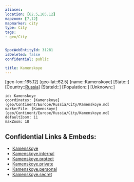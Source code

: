 ```yaml
---
aliases: 
location: [62.5,165.12]
mapzoom: [7,12] 
mapmarker: city 
type: City
tags:
- geo/City


SpocWebEntityId: 31281
isDeleted: false
confidential: public

title: Kamenskoye
---
```

[geo-lon::165.12]
[geo-lat::62.5]
[name::Kamenskoye]
[State::]
[Country::[Russia](geo/Continent/Europe/Russia.md)]
[StateId::]
[Population::]
[Unknown::]


```leaflet
id: Kamenskoye
coordinates: [Kamenskoye](geo/Continent/Europe/Russia/City/Kamenskoye.md)
markerFile: [Kamenskoye](geo/Continent/Europe/Russia/City/Kamenskoye.md)
defaultZoom: 11 
maxZoom: 18
```


## Confidential Links & Embeds: 
- [Kamenskoye](../../../../../../_public/geo/Continent/Europe/Russia/City/Kamenskoye.md) 
- [Kamenskoye.internal](../../../../../../_internal/geo/Continent/Europe/Russia/City/Kamenskoye.internal.md) 
- [Kamenskoye.protect](../../../../../../_protect/geo/Continent/Europe/Russia/City/Kamenskoye.protect.md) 
- [Kamenskoye.private](../../../../../../_private/geo/Continent/Europe/Russia/City/Kamenskoye.private.md) 
- [Kamenskoye.personal](../../../../../../_personal/geo/Continent/Europe/Russia/City/Kamenskoye.personal.md) 
- [Kamenskoye.secret](../../../../../../_secret/geo/Continent/Europe/Russia/City/Kamenskoye.secret.md) 
